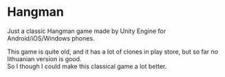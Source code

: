 # Hangman
Just a classic Hangman game made by Unity Engine for Android/iOS/Windows phones.

This game is quite old, and it has a lot of clones in play store, but so far no lithuanian version is good.<br>
So I though I could make this classical game a lot better.
